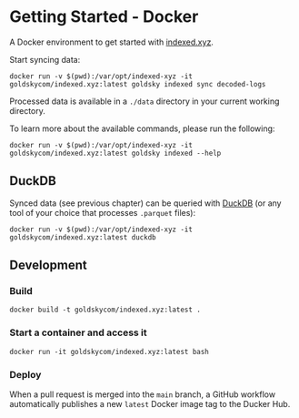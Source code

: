 # Getting Started - Docker

A Docker environment to get started with [indexed.xyz](https://www.indexed.xyz).

Start syncing data:

```
docker run -v $(pwd):/var/opt/indexed-xyz -it goldskycom/indexed.xyz:latest goldsky indexed sync decoded-logs
```

Processed data is available in a `./data` directory in your current working directory.

To learn more about the available commands, please run the following:

```
docker run -v $(pwd):/var/opt/indexed-xyz -it goldskycom/indexed.xyz:latest goldsky indexed --help
```

## DuckDB

Synced data (see previous chapter) can be queried with [DuckDB](https://duckdb.org/) (or any tool of your choice that processes `.parquet` files):

```
docker run -v $(pwd):/var/opt/indexed-xyz -it goldskycom/indexed.xyz:latest duckdb
```

## Development

### Build

```
docker build -t goldskycom/indexed.xyz:latest .
```

### Start a container and access it

```
docker run -it goldskycom/indexed.xyz:latest bash
```

### Deploy

When a pull request is merged into the `main` branch, a GitHub workflow automatically publishes a new `latest` Docker image tag to the Ducker Hub.
